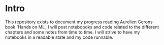 # Intro

 This repository exists to document my progress reading Aurelien Gerons book 'Hands on ML', 
 I will post noteboooks and code related to the different chapters and some notes from time to time.
 I will strive to have my notebooks in a readable state and my code runnable.